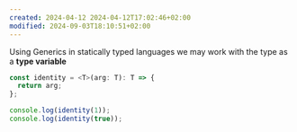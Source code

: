```yaml
---
created: 2024-04-12 2024-04-12T17:02:46+02:00
modified: 2024-09-03T18:10:51+02:00
---
```


Using Generics in statically typed languages we may work with the type as a **type variable**

```ts
const identity = <T>(arg: T): T => {
  return arg;
};

console.log(identity(1));
console.log(identity(true));
```